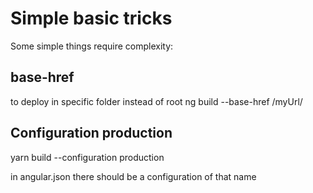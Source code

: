 

Simple basic tricks
===================

Some simple things require complexity:

base-href
---------
to deploy in specific folder instead of root
ng build --base-href /myUrl/


Configuration production
------------------------
yarn build --configuration production

in angular.json there should be a configuration of that name